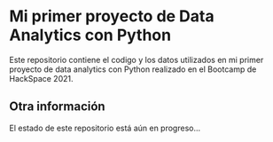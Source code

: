 # Mi primer proyecto de Data Analytics con Python 

Este repositorio contiene el codigo y los datos utilizados en mi primer proyecto de data analytics con Python realizado en el Bootcamp de HackSpace 2021.

## Otra información 

El estado de este repositorio está aún en progreso...
